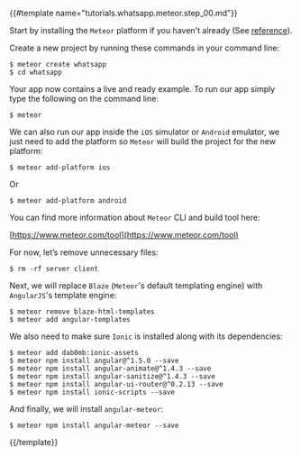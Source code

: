 {{#template name="tutorials.whatsapp.meteor.step_00.md"}}

Start by installing the `Meteor` platform if you haven't already (See [reference](https://www.meteor.com/install)).

Create a new project by running these commands in your command line:

    $ meteor create whatsapp
    $ cd whatsapp

Your app now contains a live and ready example. To run our app simply type the following on the command line:

    $ meteor

We can also run our app inside the `iOS` simulator or `Android` emulator, we just need to add the platform so `Meteor` will build the project for the new platform:

    $ meteor add-platform ios

Or

    $ meteor add-platform android

You can find more information about `Meteor` CLI and build tool here:

[https://www.meteor.com/tool](https://www.meteor.com/tool)

For now, let’s remove unnecessary files:

    $ rm -rf server client

Next, we will replace `Blaze` (`Meteor`'s default templating engine) with `AngularJS`'s template engine:

    $ meteor remove blaze-html-templates
    $ meteor add angular-templates

We also need to make sure `Ionic` is installed along with its dependencies:

    $ meteor add dab0mb:ionic-assets
    $ meteor npm install angular@^1.5.0 --save
    $ meteor npm install angular-animate@^1.4.3 --save
    $ meteor npm install angular-sanitize@^1.4.3 --save
    $ meteor npm install angular-ui-router@^0.2.13 --save
    $ meteor npm install ionic-scripts --save

And finally, we will install `angular-meteor`:

    $ meteor npm install angular-meteor --save

{{/template}}
